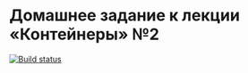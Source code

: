 # Домашнее задание к лекции «Контейнеры» №2

[![Build status](https://ci.appveyor.com/api/projects/status/ecbmanwq5cycax37?svg=true)](https://ci.appveyor.com/project/Petr123qrd/map-ajs8-2)
